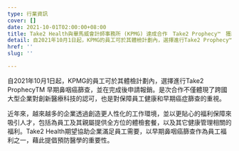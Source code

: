 ```yaml
---
type: 行業資訊
cover: []
date: 2021-10-01T02:00:00+08:00
title: Take2 Health與畢馬威會計師事務所 (KPMG) 達成合作　Take2 Prophecy™　獲納入員工體檢計劃
detail: 自2021年10月1日起，KPMG的員工可於其體檢計劃內，選擇進行Take2 Prophecy™ 早期鼻咽癌篩查，並在完成後申請報銷。
href: ''
slug: ''

---
```

自2021年10月1日起，KPMG的員工可於其體檢計劃內，選擇進行Take2 ProphecyTM 早期鼻咽癌篩查，並在完成後申請報銷。是次合作不僅體現了跨國大型企業對創新醫療科技的認可，也是對保障員工健康和早期癌症篩查的重視。

近年來，越來越多的企業透過創造更人性化的工作環境，並以更貼心的福利保障來吸引人才，包括為員工及其親屬提供全方位的體檢套餐，以及其它健康管理相關的福利。Take2 Health期望協助企業滿足員工需要，以早期鼻咽癌篩查作為員工福利之一，藉此提倡預防醫學的重要性。